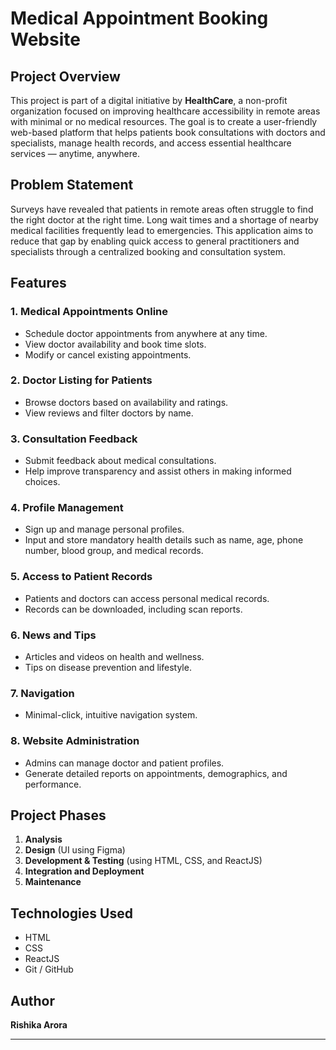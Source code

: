 # Medical Appointment Booking Website

## Project Overview

This project is part of a digital initiative by **HealthCare**, a non-profit organization focused on improving healthcare accessibility in remote areas with minimal or no medical resources. The goal is to create a user-friendly web-based platform that helps patients book consultations with doctors and specialists, manage health records, and access essential healthcare services — anytime, anywhere.

## Problem Statement

Surveys have revealed that patients in remote areas often struggle to find the right doctor at the right time. Long wait times and a shortage of nearby medical facilities frequently lead to emergencies. This application aims to reduce that gap by enabling quick access to general practitioners and specialists through a centralized booking and consultation system.

## Features

### 1. **Medical Appointments Online**
- Schedule doctor appointments from anywhere at any time.
- View doctor availability and book time slots.
- Modify or cancel existing appointments.

### 2. **Doctor Listing for Patients**
- Browse doctors based on availability and ratings.
- View reviews and filter doctors by name.

### 3. **Consultation Feedback**
- Submit feedback about medical consultations.
- Help improve transparency and assist others in making informed choices.

### 4. **Profile Management**
- Sign up and manage personal profiles.
- Input and store mandatory health details such as name, age, phone number, blood group, and medical records.

### 5. **Access to Patient Records**
- Patients and doctors can access personal medical records.
- Records can be downloaded, including scan reports.

### 6. **News and Tips**
- Articles and videos on health and wellness.
- Tips on disease prevention and lifestyle.

### 7. **Navigation**
- Minimal-click, intuitive navigation system.

### 8. **Website Administration**
- Admins can manage doctor and patient profiles.
- Generate detailed reports on appointments, demographics, and performance.

## Project Phases

1. **Analysis**
2. **Design** (UI using Figma)
3. **Development & Testing** (using HTML, CSS, and ReactJS)
4. **Integration and Deployment**
5. **Maintenance**

## Technologies Used

- HTML
- CSS
- ReactJS
- Git / GitHub

## Author

**Rishika Arora**

---

